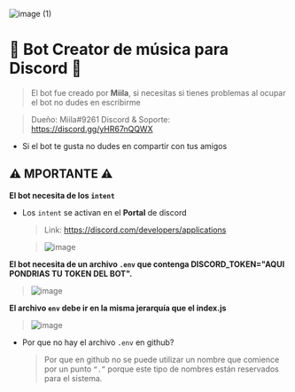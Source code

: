 ![image (1)](https://user-images.githubusercontent.com/116461642/211117446-75e59dc8-bc60-489a-979e-36d0277869d5.png)


# 🎵 Bot **Creator** de música para **Discord** 🎵
> El bot fue creado por **Miila**, si necesitas si tienes problemas al ocupar el bot no dudes en escribirme

> Dueño: Miila#9261
> Discord & Soporte: https://discord.gg/yHR67nQQWX


* Si el bot te gusta no dudes en compartir con tus amigos

## ⚠️ MPORTANTE ⚠️
**El bot necesita de los `intent`**

* Los `intent` se activan en el **Portal** de discord

  > Link: https://discord.com/developers/applications

  > ![image](https://user-images.githubusercontent.com/116461642/211118041-fa5ec72c-1011-4ce2-b034-22007dd8362e.png)

**El bot necesita de un archivo `.env` que contenga DISCORD_TOKEN="AQUI PONDRIAS TU TOKEN DEL BOT".**

  > ![image](https://user-images.githubusercontent.com/116461642/211116350-57725006-e4b6-4847-99df-d2986c1b6b66.png)

**El archivo `env` debe ir en la misma jerarquía que el index.js**

  > ![image](https://user-images.githubusercontent.com/116461642/211116446-a279b978-668a-4826-b61f-b03b532666e1.png)

* Por que no hay el archivo `.env` en github?
  > Por que en github no se puede utilizar un nombre que comience por un punto `“.”` porque este tipo de nombres están reservados para el sistema.
